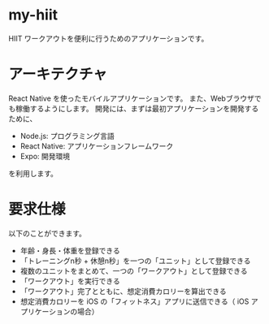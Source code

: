 # my-hiit

HIIT ワークアウトを便利に行うためのアプリケーションです。

# アーキテクチャ

React Native を使ったモバイルアプリケーションです。
また、Webブラウザでも稼働するようにします。
開発には、まずは最初アプリケーションを開発するために、

- Node.js: プログラミング言語
- React Native: アプリケーションフレームワーク
- Expo: 開発環境

を利用します。

# 要求仕様

以下のことができます。

- 年齢・身長・体重を登録できる
- 「トレーニングn秒 + 休憩n秒」を一つの「ユニット」として登録できる
- 複数のユニットをまとめて、一つの「ワークアウト」として登録できる
- 「ワークアウト」を実行できる
- 「ワークアウト」完了とともに、想定消費カロリーを算出できる
- 想定消費カロリーを iOS の「フィットネス」アプリに送信できる（ iOS アプリケーションの場合）
